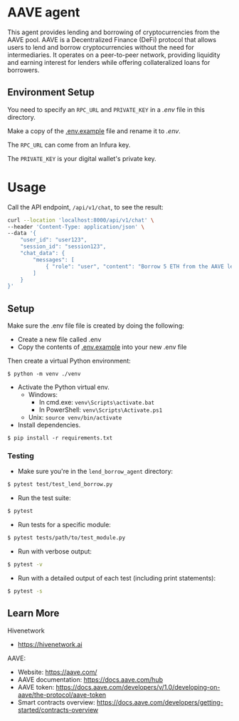 # AAVE agent

This agent provides lending and borrowing of cryptocurrencies from the AAVE pool. AAVE is a Decentralized Finance (DeFi) protocol that allows users to lend and borrow cryptocurrencies without the need for intermediaries. It operates on a peer-to-peer network, providing liquidity and earning interest for lenders while offering collateralized loans for borrowers.

## Environment Setup
You need to specify an `RPC_URL` and `PRIVATE_KEY`  in a _.env_ file in this directory.

Make a copy of the [.env.example](.env.example) file and rename it to _.env_.

The `RPC_URL` can come from an Infura key.

The `PRIVATE_KEY` is your digital wallet's private key. 

# Usage

Call the API endpoint, `/api/v1/chat`, to see the result:
```sh
curl --location 'localhost:8000/api/v1/chat' \
--header 'Content-Type: application/json' \
--data '{
    "user_id": "user123",
    "session_id": "session123",
    "chat_data": {
        "messages": [
            { "role": "user", "content": "Borrow 5 ETH from the AAVE lending pool, with a variable interest rate" }
        ]
    }
}'
```
## Setup

Make sure the .env file file is created by doing the following: 

- Create a new file called .env
- Copy the contents of [.env.example](.env.example) into your new .env file

Then create a virtual Python environment:
```
$ python -m venv ./venv
```
- Activate the Python virtual env.
  - Windows:
    - In cmd.exe: `venv\Scripts\activate.bat`
    - In PowerShell: `venv\Scripts\Activate.ps1`
  - Unix: `source venv/bin/activate`
- Install dependencies.
```
$ pip install -r requirements.txt
```



### Testing

- Make sure you're in the `lend_borrow_agent` directory:
```sh
$ pytest test/test_lend_borrow.py
```
- Run the test suite:
```sh
$ pytest
```
- Run tests for a specific module:
```sh
$ pytest tests/path/to/test_module.py
```
- Run with verbose output:
```sh
$ pytest -v
```
- Run with a detailed output of each test (including print statements):
```sh
$ pytest -s
```

## Learn More

Hivenetwork
- https://hivenetwork.ai

AAVE:
- Website: https://aave.com/
- AAVE documentation: https://docs.aave.com/hub
- AAVE token: https://docs.aave.com/developers/v/1.0/developing-on-aave/the-protocol/aave-token
- Smart contracts overview: https://docs.aave.com/developers/getting-started/contracts-overview




